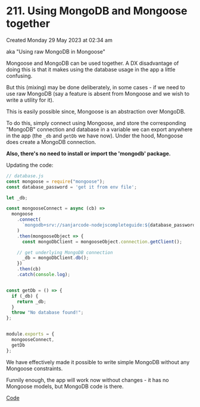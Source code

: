 # 211. Using MongoDB and Mongoose together
Created Monday 29 May 2023 at 02:34 am

aka "Using raw MongoDB in Mongoose"

Mongoose and MongoDB can be used together. A DX disadvantage of doing this is that it makes using the database usage in the app a little confusing. 

But this (mixing) may be done deliberately, in some cases - if we need to use raw MongoDB (say a feature is absent from Mongoose and we wish to write a utility for it).

This is easily possible since, Mongoose is an abstraction over MongoDB.

To do this, simply connect using Mongoose, and store the corresponding "MongoDB" connection and database in a variable we can export anywhere in the app (the `_db` and `getDb` we have now). Under the hood, Mongoose does create a MongoDB connection. 

**Also, there's no need to install or import the 'mongodb' package.**

Updating the code:
```js
// database.js
const mongoose = require("mongoose");
const database_password = 'get it from env file';

let _db;

const mongooseConnect = async (cb) =>
  mongoose
    .connect(
      `mongodb+srv://sanjarcode-nodejscompleteguide:${database_password}@cluster-nodejscompleteg.nuohpop.mongodb.net/?retryWrites=true&w=majority`
    )
    .then(mongooseObject => {
      const mongoDbClient = mongooseObject.connection.getClient();

	// get underlying MongoDB connection
      _db = mongoDbClient.db();
    })
    .then(cb)
    .catch(console.log);


const getDb = () => {
  if (_db) {
    return _db;
  }
  throw "No database found!";
};


module.exports = {
  mongooseConnect,
  getDb
};
```

We have effectively made it possible to write simple MongoDB without any Mongoose constraints. 

Funnily enough, the app will work now without changes - it has no Mongoose models, but MongoDB code is there.

[Code](https://github.com/exemplar-codes/online-shop-with-nosql-mongoose/commit/4c4dfd7938d15a3c448b8effe550c333017c3f9f)